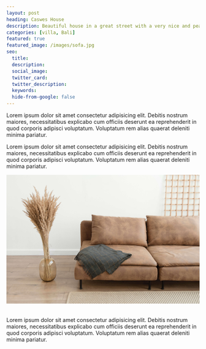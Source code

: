 ```yaml
---
layout: post
heading: Caswes House 
description: Beautiful house in a great street with a very nice and peaceful surrounding. Msit amet consectetur adipisfgficing elit.
categories: [villa, Bali]
featured: true
featured_image: /images/sofa.jpg
seo:
  title:
  description:
  social_image:
  twitter_card:
  twitter_description:
  keywords:
  hide-from-google: false
---
```


Lorem ipsum dolor sit amet consectetur adipisicing elit. Debitis nostrum maiores, necessitatibus explicabo cum officiis deserunt ea reprehenderit in quod corporis adipisci voluptatum. Voluptatum rem alias quaerat deleniti minima pariatur.

Lorem ipsum dolor sit amet consectetur adipisicing elit. Debitis nostrum maiores, necessitatibus explicabo cum officiis deserunt ea reprehenderit in quod corporis adipisci voluptatum. Voluptatum rem alias quaerat deleniti minima pariatur.

<img src="/images/sofa.jpg" class="float-left-image "> <img>

Lorem ipsum dolor sit amet consectetur adipisicing elit. Debitis nostrum maiores, necessitatibus explicabo cum officiis deserunt ea reprehenderit in quod corporis adipisci voluptatum. Voluptatum rem alias quaerat deleniti minima pariatur.